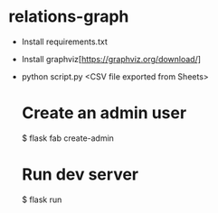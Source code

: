 # relations-graph

- Install requirements.txt

- Install graphviz[https://graphviz.org/download/]

- python script.py \<CSV file exported from Sheets\>

    # Create an admin user
    $ flask fab create-admin
    # Run dev server
    $ flask run
